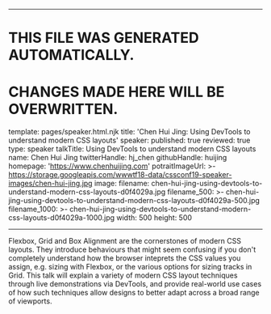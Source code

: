 ----

# THIS FILE WAS GENERATED AUTOMATICALLY.
# CHANGES MADE HERE WILL BE OVERWRITTEN.

template: pages/speaker.html.njk
title: 'Chen Hui Jing: Using DevTools to understand modern CSS layouts'
speaker:
  published: true
  reviewed: true
  type: speaker
  talkTitle: Using DevTools to understand modern CSS layouts
  name: Chen Hui Jing
  twitterHandle: hj_chen
  githubHandle: huijing
  homepage: 'https://www.chenhuijing.com'
  potraitImageUrl: >-
    https://storage.googleapis.com/wwwtf18-data/cssconf19-speaker-images/chen-hui-jing.jpg
  image:
    filename: chen-hui-jing-using-devtools-to-understand-modern-css-layouts-d0f4029a.jpg
    filename_500: >-
      chen-hui-jing-using-devtools-to-understand-modern-css-layouts-d0f4029a-500.jpg
    filename_1000: >-
      chen-hui-jing-using-devtools-to-understand-modern-css-layouts-d0f4029a-1000.jpg
    width: 500
    height: 500

----

Flexbox, Grid and Box Alignment are the cornerstones of modern CSS layouts.
They introduce behaviours that might seem confusing if you don't completely
understand how the browser inteprets the CSS values you assign, e.g. sizing
with Flexbox, or the various options for sizing tracks in Grid. This talk will
explain a variety of modern CSS layout techniques through live demonstrations
via DevTools, and provide real-world use cases of how such techniques allow
designs to better adapt across a broad range of viewports.